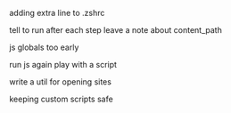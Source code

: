 adding extra line to .zshrc

tell to run after each step
leave a note about content_path

js globals too early

run js again play with a script

write a util for opening sites

keeping custom scripts safe
